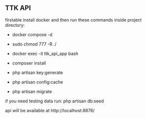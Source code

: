 ## TTK API

firstable install docker and then
run these commands inside project directory: 
- docker compose -d

- sudo chmod 777 -R ./

- docker exec -it ttk_api_app bash

- composer install

- php artisan key:generate

- php artisan config:cache

- php artisan migrate


if you need testing data run: php artisan db:seed

api will be available at http://localhost:8876/


